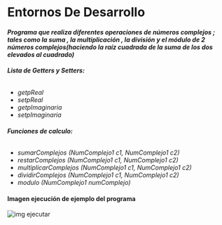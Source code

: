 # Entornos De Desarrollo
#### *Programa que realiza diferentes operaciones de números complejos ; tales como la suma , la multiplicación , la división y el módulo de 2 números complejos(haciendo la raíz cuadrada de la suma de los dos elevados al cuadrado)*

###### **Lista de Getters y Setters:**
* *getpReal*
* *setpReal*
* *getpImaginaria*
* *setpImaginaria*

###### **Funciones de calculo:**
* *sumarComplejos (NumComplejo1 c1, NumComplejo1 c2)*
* *restarComplejos (NumComplejo1 c1, NumComplejo1 c2)*
* *multiplicarComplejos (NumComplejo1 c1, NumComplejo1 c2)*
* *dividirComplejos (NumComplejo1 c1, NumComplejo1 c2)*
* *modulo (NumComplejo1 numComplejo)*

#### Imagen ejecución de ejemplo del programa
![img ejecutar](https://imgur.com/SsO4b26.png)
